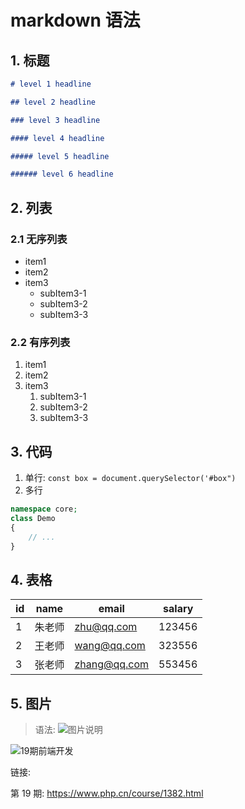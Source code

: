 # markdown 语法

## 1. 标题

```markdown
# level 1 headline

## level 2 headline

### level 3 headline

#### level 4 headline

##### level 5 headline

###### level 6 headline
```

## 2. 列表

### 2.1 无序列表

- item1
- item2
- item3
  - subItem3-1
  - subItem3-2
  - subItem3-3

### 2.2 有序列表

1. item1
2. item2
3. item3
   1. subItem3-1
   2. subItem3-2
   3. subItem3-3

## 3. 代码

1. 单行: `const box = document.querySelector('#box")`
2. 多行

```php
namespace core;
class Demo
{
    // ...
}
```

## 4. 表格

| id  | name   | email        | salary |
| --- | ------ | ------------ | ------ |
| 1   | 朱老师 | zhu@qq.com   | 123456 |
| 2   | 王老师 | wang@qq.com  | 323556 |
| 3   | 张老师 | zhang@qq.com | 553456 |

## 5. 图片

> 语法: ![图片说明](图片URL)

![19期前端开发](https://img.php.cn/upload/course/000/000/041/6209c897986f5556.jpg)

链接:

第 19 期: <https://www.php.cn/course/1382.html>
